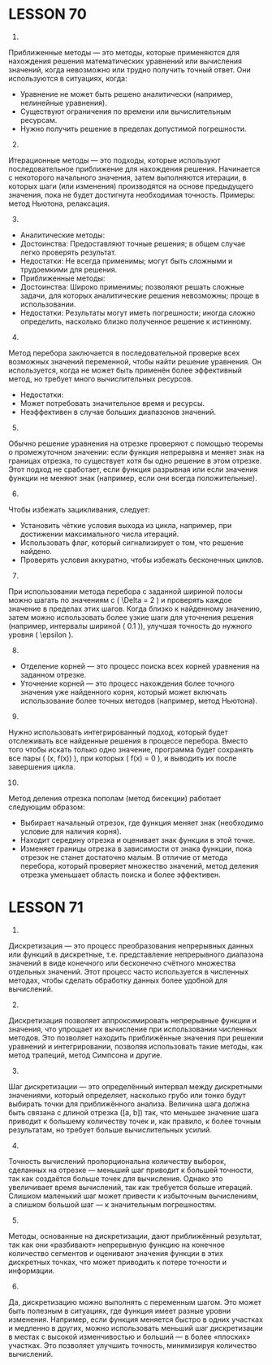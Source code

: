 # LESSON 70

1. 
Приближенные методы — это методы, которые применяются для нахождения решения математических уравнений или вычисления значений, когда невозможно или трудно получить точный ответ. Они используются в ситуациях, когда:
- Уравнение не может быть решено аналитически (например, нелинейные уравнения).
- Существуют ограничения по времени или вычислительным ресурсам.
- Нужно получить решение в пределах допустимой погрешности.

2. 
Итерационные методы — это подходы, которые используют последовательное приближение для нахождения решения. Начинается с некоторого начального значения, затем выполняются итерации, в которых шаги (или изменения) производятся на основе предыдущего значения, пока не будет достигнута необходимая точность. Примеры: метод Ньютона, релаксация.

3. 
- Аналитические методы:
- Достоинства: Предоставляют точные решения; в общем случае легко проверять результат.
- Недостатки: Не всегда применимы; могут быть сложными и трудоемкими для решения.
- Приближенные методы:
- Достоинства: Широко применимы; позволяют решать сложные задачи, для которых аналитические решения невозможны; проще в использовании.
- Недостатки: Результаты могут иметь погрешности; иногда сложно определить, насколько близко полученное решение к истинному.

4. 
Метод перебора заключается в последовательной проверке всех возможных значений переменной, чтобы найти решение уравнения. Он используется, когда не может быть применён более эффективный метод, но требует много вычислительных ресурсов.
- Недостатки:
- Может потребовать значительное время и ресурсы.
- Неэффективен в случае больших диапазонов значений.

5. 
Обычно решение уравнения на отрезке проверяют с помощью теоремы о промежуточном значении: если функция непрерывна и меняет знак на границах отрезка, то существует хотя бы одно решение в этом отрезке. Этот подход не сработает, если функция разрывная или если значения функции не меняют знак (например, если они всегда положительные).

6.
Чтобы избежать зацикливания, следует:
- Установить чёткие условия выхода из цикла, например, при достижении максимального числа итераций.
- Использовать флаг, который сигнализирует о том, что решение найдено.
- Проверять условия аккуратно, чтобы избежать бесконечных циклов.

7. 
При использовании метода перебора с заданной шириной полосы можно шагать по значениям с \( \Delta = 2 \) и проверять каждое значение в пределах этих шагов. Когда близко к найденному значению, затем можно использовать более узкие шаги для уточнения решения (например, интервалы шириной \( 0.1 \)), улучшая точность до нужного уровня \( \epsilon \).

8. 
- Отделение корней — это процесс поиска всех корней уравнения на заданном отрезке.
- Уточнение корней — это процесс нахождения более точного значения уже найденного корня, который может включать использование более точных методов (например, метод Ньютона).

9. 
Нужно использовать интегрированный подход, который будет отслеживать все найденные решения в процессе перебора. Вместо того чтобы искать только одно значение, программа будет сохранять все пары \( (x, f(x)) \), при которых \( f(x) = 0 \), и выводить их после завершения цикла.

10. 
Метод деления отрезка пополам (метод бисекции) работает следующим образом:
- Выбирает начальный отрезок, где функция меняет знак (необходимо условие для наличия корня).
- Находит середину отрезка и оценивает знак функции в этой точке.
- Изменяет границы отрезка в зависимости от знака функции, пока отрезок не станет достаточно малым.
В отличие от метода перебора, который проверяет множество значений, метод деления отрезка уменьшает область поиска и более эффективен.

# LESSON 71 

1. 
Дискретизация — это процесс преобразования непрерывных данных или функций в дискретные, т.е. представление непрерывного диапазона значений в виде конечного или бесконечно счётного множества отдельных значений. Этот процесс часто используется в численных методах, чтобы сделать обработку данных более удобной для вычислений.

2. 
Дискретизация позволяет аппроксимировать непрерывные функции и значения, что упрощает их вычисление при использовании численных методов. Это позволяет находить приближённые значения при решении уравнений и интегрировании, позволяя использовать такие методы, как метод трапеций, метод Симпсона и другие.

3. 
Шаг дискретизации — это определённый интервал между дискретными значениями, который определяет, насколько грубо или тонко будут выбирать точки для приближённого анализа. Величина шага должна быть связана с длиной отрезка \([a, b]\) так, что меньшее значение шага приводит к большему количеству точек и, как правило, к более точным результатам, но требует больше вычислительных усилий.

4. 
Точность вычислений пропорциональна количеству выборок, сделанных на отрезке — меньший шаг приводит к большей точности, так как создаётся больше точек для вычисления. Однако это увеличивает время вычислений, так как требуется больше итераций. Слишком маленький шаг может привести к избыточным вычислениям, а слишком большой шаг — к значительным погрешностям.

5. 
Методы, основанные на дискретизации, дают приближённый результат, так как они «разбивают» непрерывную функцию на конечное количество сегментов и оценивают значения функции в этих дискретных точках, что может приводить к потере точности и информации.

6. 
Да, дискретизацию можно выполнять с переменным шагом. Это может быть полезным в ситуациях, где функция имеет разные уровни изменения. Например, если функция меняется быстро в одних участках и медленно в других, можно использовать меньший шаг дискретизации в местах с высокой изменчивостью и больший — в более «плоских» участках. Это позволяет улучшить точность, минимизируя количество вычислений.

